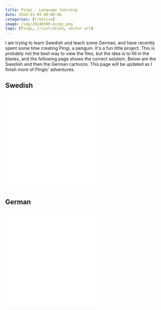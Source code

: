 ```yaml
---
title: Pingi - Language learning
date: 2024-03-09 00:00:00
categories: [Creative]
image: /img/20240309-pingi.png
tags: [Pingi, illustration, vector art]
---
```


I am trying to learn Swedish and teach some German, and have recently spent some time creating Pingi, a penguin. It's a fun little project. This is probably not the best way to view the files, but the idea is to fill in the blanks, and the following page shows the correct solution. Below are the Swedish and then the German cartoons. This page will be updated as I finish more of Pingis' adventures.

## Swedish
<object data="/img/20240309-Pingi-Swedish-Backflip.pdf" width="360px" height="640px">
    <embed src="/img/20240309-Pingi-Swedish-Backflip.pdf">
    </embed>
</object>
<object data="/img/20240315-Pingi-Swedish-Algae.pdf" width="360px" height="640px">
    <embed src="/img/20240315-Pingi-Swedish-Algae.pdf">
    </embed>
</object>

## German
<object data="/img/20240309-Pingi-German-Backflip.pdf" width="360px" height="640px">
    <embed src="/img/20240309-Pingi-German-Backflip.pdf">
    </embed>
</object>
<object data="/img/20240315-Pingi-German-Algae.pdf" width="360px" height="640px">
    <embed src="/img/20240315-Pingi-German-Algae.pdf">
    </embed>
</object>